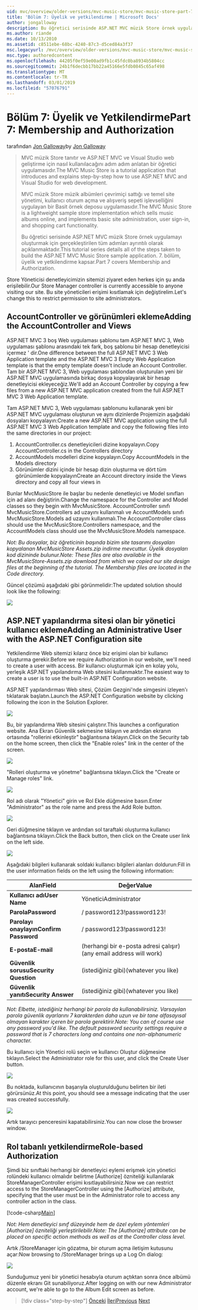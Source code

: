 ```yaml
---
uid: mvc/overview/older-versions/mvc-music-store/mvc-music-store-part-7
title: 'Bölüm 7: Üyelik ve yetkilendirme | Microsoft Docs'
author: jongalloway
description: Bu öğretici serisinde ASP.NET MVC müzik Store örnek uygulamayı oluşturmak için gerçekleştirilen tüm adımları ayrıntılı olarak açıklanmaktadır. 7. bölüm, üyelik ve yetkilendirme kapsar.
ms.author: riande
ms.date: 10/13/2010
ms.assetid: c8511ebe-68bc-4240-87c3-d5ced84a3f37
msc.legacyurl: /mvc/overview/older-versions/mvc-music-store/mvc-music-store-part-7
msc.type: authoredcontent
ms.openlocfilehash: 44205f0ef59e00ad9fb1c45fdc0ba8934b5804cc
ms.sourcegitcommit: 24b1f6decbb17bb22a45166e5fdb0845c65af498
ms.translationtype: MT
ms.contentlocale: tr-TR
ms.lasthandoff: 03/01/2019
ms.locfileid: "57076791"
---
```

<a name="part-7-membership-and-authorization"></a><span data-ttu-id="d6d2a-104">Bölüm 7: Üyelik ve Yetkilendirme</span><span class="sxs-lookup"><span data-stu-id="d6d2a-104">Part 7: Membership and Authorization</span></span>
====================
<span data-ttu-id="d6d2a-105">tarafından [Jon Galloway](https://github.com/jongalloway)</span><span class="sxs-lookup"><span data-stu-id="d6d2a-105">by [Jon Galloway](https://github.com/jongalloway)</span></span>

> <span data-ttu-id="d6d2a-106">MVC müzik Store tanıtır ve ASP.NET MVC ve Visual Studio web geliştirme için nasıl kullanılacağını adım adım anlatan bir öğretici uygulamasıdır.</span><span class="sxs-lookup"><span data-stu-id="d6d2a-106">The MVC Music Store is a tutorial application that introduces and explains step-by-step how to use ASP.NET MVC and Visual Studio for web development.</span></span>  
>   
> <span data-ttu-id="d6d2a-107">MVC müzik Store müzik albümleri çevrimiçi sattığı ve temel site yönetimi, kullanıcı oturum açma ve alışveriş sepeti işlevselliğini uygulayan bir Basit örnek deposu uygulamasıdır.</span><span class="sxs-lookup"><span data-stu-id="d6d2a-107">The MVC Music Store is a lightweight sample store implementation which sells music albums online, and implements basic site administration, user sign-in, and shopping cart functionality.</span></span>  
>   
> <span data-ttu-id="d6d2a-108">Bu öğretici serisinde ASP.NET MVC müzik Store örnek uygulamayı oluşturmak için gerçekleştirilen tüm adımları ayrıntılı olarak açıklanmaktadır.</span><span class="sxs-lookup"><span data-stu-id="d6d2a-108">This tutorial series details all of the steps taken to build the ASP.NET MVC Music Store sample application.</span></span> <span data-ttu-id="d6d2a-109">7. bölüm, üyelik ve yetkilendirme kapsar.</span><span class="sxs-lookup"><span data-stu-id="d6d2a-109">Part 7 covers Membership and Authorization.</span></span>


<span data-ttu-id="d6d2a-110">Store Yöneticisi denetleyicimizin sitemizi ziyaret eden herkes için şu anda erişilebilir.</span><span class="sxs-lookup"><span data-stu-id="d6d2a-110">Our Store Manager controller is currently accessible to anyone visiting our site.</span></span> <span data-ttu-id="d6d2a-111">Bu site yöneticileri erişimi kısıtlamak için değiştirelim.</span><span class="sxs-lookup"><span data-stu-id="d6d2a-111">Let's change this to restrict permission to site administrators.</span></span>

## <a name="adding-the-accountcontroller-and-views"></a><span data-ttu-id="d6d2a-112">AccountController ve görünümleri ekleme</span><span class="sxs-lookup"><span data-stu-id="d6d2a-112">Adding the AccountController and Views</span></span>

<span data-ttu-id="d6d2a-113">ASP.NET MVC 3 boş Web uygulaması şablonu tam ASP.NET MVC 3, Web uygulaması şablonu arasındaki tek fark, boş şablonu bir hesap denetleyicisi içermez ' dir.</span><span class="sxs-lookup"><span data-stu-id="d6d2a-113">One difference between the full ASP.NET MVC 3 Web Application template and the ASP.NET MVC 3 Empty Web Application template is that the empty template doesn't include an Account Controller.</span></span> <span data-ttu-id="d6d2a-114">Tam bir ASP.NET MVC 3, Web uygulaması şablondan oluşturulan yeni bir ASP.NET MVC uygulamasında birkaç dosya kopyalayarak bir hesap denetleyicisi ekleyeceğiz.</span><span class="sxs-lookup"><span data-stu-id="d6d2a-114">We'll add an Account Controller by copying a few files from a new ASP.NET MVC application created from the full ASP.NET MVC 3 Web Application template.</span></span>

<span data-ttu-id="d6d2a-115">Tam ASP.NET MVC 3, Web uygulaması şablonunu kullanarak yeni bir ASP.NET MVC uygulaması oluşturun ve aynı dizinlerde Projemizin aşağıdaki dosyaları kopyalayın:</span><span class="sxs-lookup"><span data-stu-id="d6d2a-115">Create a new ASP.NET MVC application using the full ASP.NET MVC 3 Web Application template and copy the following files into the same directories in our project:</span></span>

1. <span data-ttu-id="d6d2a-116">AccountController.cs denetleyicileri dizine kopyalayın.</span><span class="sxs-lookup"><span data-stu-id="d6d2a-116">Copy AccountController.cs in the Controllers directory</span></span>
2. <span data-ttu-id="d6d2a-117">AccountModels modelleri dizine kopyalayın.</span><span class="sxs-lookup"><span data-stu-id="d6d2a-117">Copy AccountModels in the Models directory</span></span>
3. <span data-ttu-id="d6d2a-118">Görünümler dizini içinde bir hesap dizin oluşturma ve dört tüm görünümlerde kopyalayın</span><span class="sxs-lookup"><span data-stu-id="d6d2a-118">Create an Account directory inside the Views directory and copy all four views in</span></span>

<span data-ttu-id="d6d2a-119">Bunlar MvcMusicStore ile başlar bu nedenle denetleyici ve Model sınıfları için ad alanı değiştirin.</span><span class="sxs-lookup"><span data-stu-id="d6d2a-119">Change the namespace for the Controller and Model classes so they begin with MvcMusicStore.</span></span> <span data-ttu-id="d6d2a-120">AccountController sınıfı MvcMusicStore.Controllers ad uzayını kullanmalı ve AccountModels sınıfı MvcMusicStore.Models ad uzayını kullanmalı.</span><span class="sxs-lookup"><span data-stu-id="d6d2a-120">The AccountController class should use the MvcMusicStore.Controllers namespace, and the AccountModels class should use the MvcMusicStore.Models namespace.</span></span>

<span data-ttu-id="d6d2a-121">*Not: Bu dosyalar, biz öğreticinin başında bizim site tasarımı dosyaları kopyalanan MvcMusicStore Assets.zip indirme mevcuttur. Üyelik dosyaları kod dizininde bulunur.*</span><span class="sxs-lookup"><span data-stu-id="d6d2a-121">*Note: These files are also available in the MvcMusicStore-Assets.zip download from which we copied our site design files at the beginning of the tutorial. The Membership files are located in the Code directory.*</span></span>

<span data-ttu-id="d6d2a-122">Güncel çözümü aşağıdaki gibi görünmelidir:</span><span class="sxs-lookup"><span data-stu-id="d6d2a-122">The updated solution should look like the following:</span></span>

![](mvc-music-store-part-7/_static/image1.png)

## <a name="adding-an-administrative-user-with-the-aspnet-configuration-site"></a><span data-ttu-id="d6d2a-123">ASP.NET yapılandırma sitesi olan bir yönetici kullanıcı ekleme</span><span class="sxs-lookup"><span data-stu-id="d6d2a-123">Adding an Administrative User with the ASP.NET Configuration site</span></span>

<span data-ttu-id="d6d2a-124">Yetkilendirme Web sitemizi kılarız önce biz erişimi olan bir kullanıcı oluşturma gerekir.</span><span class="sxs-lookup"><span data-stu-id="d6d2a-124">Before we require Authorization in our website, we'll need to create a user with access.</span></span> <span data-ttu-id="d6d2a-125">Bir kullanıcı oluşturmak için en kolay yolu, yerleşik ASP.NET yapılandırma Web sitesini kullanmaktır.</span><span class="sxs-lookup"><span data-stu-id="d6d2a-125">The easiest way to create a user is to use the built-in ASP.NET Configuration website.</span></span>

<span data-ttu-id="d6d2a-126">ASP.NET yapılandırması Web sitesi, Çözüm Gezgini'nde simgesini izleyen'ı tıklatarak başlatın.</span><span class="sxs-lookup"><span data-stu-id="d6d2a-126">Launch the ASP.NET Configuration website by clicking following the icon in the Solution Explorer.</span></span>

![](mvc-music-store-part-7/_static/image2.png)

<span data-ttu-id="d6d2a-127">Bu, bir yapılandırma Web sitesini çalıştırır.</span><span class="sxs-lookup"><span data-stu-id="d6d2a-127">This launches a configuration website.</span></span> <span data-ttu-id="d6d2a-128">Ana Ekran Güvenlik sekmesine tıklayın ve ardından ekranın ortasında "rollerini etkinleştir" bağlantısına tıklayın.</span><span class="sxs-lookup"><span data-stu-id="d6d2a-128">Click on the Security tab on the home screen, then click the "Enable roles" link in the center of the screen.</span></span>

![](mvc-music-store-part-7/_static/image3.png)

<span data-ttu-id="d6d2a-129">"Rolleri oluşturma ve yönetme" bağlantısına tıklayın.</span><span class="sxs-lookup"><span data-stu-id="d6d2a-129">Click the "Create or Manage roles" link.</span></span>

![](mvc-music-store-part-7/_static/image4.png)

<span data-ttu-id="d6d2a-130">Rol adı olarak "Yönetici" girin ve Rol Ekle düğmesine basın.</span><span class="sxs-lookup"><span data-stu-id="d6d2a-130">Enter "Administrator" as the role name and press the Add Role button.</span></span>

![](mvc-music-store-part-7/_static/image5.png)

<span data-ttu-id="d6d2a-131">Geri düğmesine tıklayın ve ardından sol taraftaki oluşturma kullanıcı bağlantısına tıklayın.</span><span class="sxs-lookup"><span data-stu-id="d6d2a-131">Click the Back button, then click on the Create user link on the left side.</span></span>

![](mvc-music-store-part-7/_static/image6.png)

<span data-ttu-id="d6d2a-132">Aşağıdaki bilgileri kullanarak soldaki kullanıcı bilgileri alanları doldurun:</span><span class="sxs-lookup"><span data-stu-id="d6d2a-132">Fill in the user information fields on the left using the following information:</span></span>

| <span data-ttu-id="d6d2a-133">**Alan**</span><span class="sxs-lookup"><span data-stu-id="d6d2a-133">**Field**</span></span> | <span data-ttu-id="d6d2a-134">**Değer**</span><span class="sxs-lookup"><span data-stu-id="d6d2a-134">**Value**</span></span> |
| --- | --- |
| <span data-ttu-id="d6d2a-135">**Kullanıcı adı**</span><span class="sxs-lookup"><span data-stu-id="d6d2a-135">**User Name**</span></span> | <span data-ttu-id="d6d2a-136">Yönetici</span><span class="sxs-lookup"><span data-stu-id="d6d2a-136">Administrator</span></span> |
| <span data-ttu-id="d6d2a-137">**Parola**</span><span class="sxs-lookup"><span data-stu-id="d6d2a-137">**Password**</span></span> | <span data-ttu-id="d6d2a-138">/ password123!</span><span class="sxs-lookup"><span data-stu-id="d6d2a-138">password123!</span></span> |
| <span data-ttu-id="d6d2a-139">**Parolayı onaylayın**</span><span class="sxs-lookup"><span data-stu-id="d6d2a-139">**Confirm Password**</span></span> | <span data-ttu-id="d6d2a-140">/ password123!</span><span class="sxs-lookup"><span data-stu-id="d6d2a-140">password123!</span></span> |
| <span data-ttu-id="d6d2a-141">**E-posta**</span><span class="sxs-lookup"><span data-stu-id="d6d2a-141">**E-mail**</span></span> | <span data-ttu-id="d6d2a-142">(herhangi bir e-posta adresi çalışır)</span><span class="sxs-lookup"><span data-stu-id="d6d2a-142">(any email address will work)</span></span> |
| <span data-ttu-id="d6d2a-143">**Güvenlik sorusu**</span><span class="sxs-lookup"><span data-stu-id="d6d2a-143">**Security Question**</span></span> | <span data-ttu-id="d6d2a-144">(istediğiniz gibi)</span><span class="sxs-lookup"><span data-stu-id="d6d2a-144">(whatever you like)</span></span> |
| <span data-ttu-id="d6d2a-145">**Güvenlik yanıtı**</span><span class="sxs-lookup"><span data-stu-id="d6d2a-145">**Security Answer**</span></span> | <span data-ttu-id="d6d2a-146">(istediğiniz gibi)</span><span class="sxs-lookup"><span data-stu-id="d6d2a-146">(whatever you like)</span></span> |

<span data-ttu-id="d6d2a-147">*Not: Elbette, istediğiniz herhangi bir parola da kullanabilirsiniz. Varsayılan parola güvenlik ayarlarını 7 karakterden daha uzun ve bir tane alfasayısal olmayan karakter içeren bir parola gerektirir.*</span><span class="sxs-lookup"><span data-stu-id="d6d2a-147">*Note: You can of course use any password you'd like. The default password security settings require a password that is 7 characters long and contains one non-alphanumeric character.*</span></span>

<span data-ttu-id="d6d2a-148">Bu kullanıcı için Yönetici rolü seçin ve kullanıcı Oluştur düğmesine tıklayın.</span><span class="sxs-lookup"><span data-stu-id="d6d2a-148">Select the Administrator role for this user, and click the Create User button.</span></span>

![](mvc-music-store-part-7/_static/image7.png)

<span data-ttu-id="d6d2a-149">Bu noktada, kullanıcının başarıyla oluşturulduğunu belirten bir ileti görürsünüz.</span><span class="sxs-lookup"><span data-stu-id="d6d2a-149">At this point, you should see a message indicating that the user was created successfully.</span></span>

![](mvc-music-store-part-7/_static/image8.png)

<span data-ttu-id="d6d2a-150">Artık tarayıcı penceresini kapatabilirsiniz.</span><span class="sxs-lookup"><span data-stu-id="d6d2a-150">You can now close the browser window.</span></span>

## <a name="role-based-authorization"></a><span data-ttu-id="d6d2a-151">Rol tabanlı yetkilendirme</span><span class="sxs-lookup"><span data-stu-id="d6d2a-151">Role-based Authorization</span></span>

<span data-ttu-id="d6d2a-152">Şimdi biz sınıftaki herhangi bir denetleyici eylemi erişmek için yönetici rolündeki kullanıcı olmalıdır belirtme [Authorize] özniteliği kullanılarak StoreManagerController erişimi kısıtlayabilirsiniz.</span><span class="sxs-lookup"><span data-stu-id="d6d2a-152">Now we can restrict access to the StoreManagerController using the [Authorize] attribute, specifying that the user must be in the Administrator role to access any controller action in the class.</span></span>

[!code-csharp[Main](mvc-music-store-part-7/samples/sample1.cs)]

<span data-ttu-id="d6d2a-153">*Not: Hem denetleyici sınıf düzeyinde hem de özel eylem yöntemleri [Authorize] özniteliği yerleştirilebilir.*</span><span class="sxs-lookup"><span data-stu-id="d6d2a-153">*Note: The [Authorize] attribute can be placed on specific action methods as well as at the Controller class level.*</span></span>

<span data-ttu-id="d6d2a-154">Artık /StoreManager için gözatma, bir oturum açma iletişim kutusunu açar:</span><span class="sxs-lookup"><span data-stu-id="d6d2a-154">Now browsing to /StoreManager brings up a Log On dialog:</span></span>

![](mvc-music-store-part-7/_static/image9.png)

<span data-ttu-id="d6d2a-155">Sunduğumuz yeni bir yönetici hesabıyla oturum açtıktan sonra önce albümü düzenle ekranı Git sunabiliyoruz.</span><span class="sxs-lookup"><span data-stu-id="d6d2a-155">After logging on with our new Administrator account, we're able to go to the Album Edit screen as before.</span></span>

> [!div class="step-by-step"]
> <span data-ttu-id="d6d2a-156">[Önceki](mvc-music-store-part-6.md)
> [İleri](mvc-music-store-part-8.md)</span><span class="sxs-lookup"><span data-stu-id="d6d2a-156">[Previous](mvc-music-store-part-6.md)
[Next](mvc-music-store-part-8.md)</span></span>
